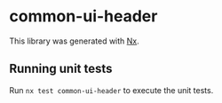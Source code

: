 # common-ui-header

This library was generated with [Nx](https://nx.dev).

## Running unit tests

Run `nx test common-ui-header` to execute the unit tests.
